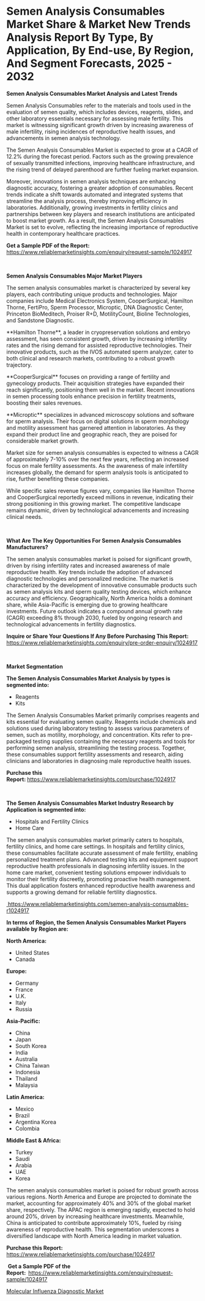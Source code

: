 <p><h1>Semen Analysis Consumables Market Share & Market New Trends Analysis Report By Type, By Application, By End-use, By Region, And Segment Forecasts, 2025 - 2032</h1></p><p><strong>Semen Analysis Consumables Market Analysis and Latest Trends</strong></p>
<p><p>Semen Analysis Consumables refer to the materials and tools used in the evaluation of semen quality, which includes devices, reagents, slides, and other laboratory essentials necessary for assessing male fertility. This market is witnessing significant growth driven by increasing awareness of male infertility, rising incidences of reproductive health issues, and advancements in semen analysis technology. </p><p>The Semen Analysis Consumables Market is expected to grow at a CAGR of 12.2% during the forecast period. Factors such as the growing prevalence of sexually transmitted infections, improving healthcare infrastructure, and the rising trend of delayed parenthood are further fueling market expansion. </p><p>Moreover, innovations in semen analysis techniques are enhancing diagnostic accuracy, fostering a greater adoption of consumables. Recent trends indicate a shift towards automated and integrated systems that streamline the analysis process, thereby improving efficiency in laboratories. Additionally, growing investments in fertility clinics and partnerships between key players and research institutions are anticipated to boost market growth. As a result, the Semen Analysis Consumables Market is set to evolve, reflecting the increasing importance of reproductive health in contemporary healthcare practices.</p></p>
<p><strong>Get a Sample PDF of the Report:&nbsp;</strong> <a href="https://www.reliablemarketinsights.com/enquiry/request-sample/1024917?utm_campaign=3221&utm_medium=2&utm_source=Github&utm_content=ia&utm_term=08032025&utm_id=semen-analysis-consumables">https://www.reliablemarketinsights.com/enquiry/request-sample/1024917</a></p>
<p>&nbsp;</p>
<p><strong>Semen Analysis Consumables Major Market Players</strong></p>
<p><p>The semen analysis consumables market is characterized by several key players, each contributing unique products and technologies. Major companies include Medical Electronics System, CooperSurgical, Hamilton Thorne, FertiPro, Sperm Processor, Microptic, DNA Diagnostic Center, Princeton BioMeditech, Proiser R+D, MotilityCount, Bioline Technologies, and Sandstone Diagnostic.</p><p>**Hamilton Thorne**, a leader in cryopreservation solutions and embryo assessment, has seen consistent growth, driven by increasing infertility rates and the rising demand for assisted reproductive technologies. Their innovative products, such as the IVOS automated sperm analyzer, cater to both clinical and research markets, contributing to a robust growth trajectory.</p><p>**CooperSurgical** focuses on providing a range of fertility and gynecology products. Their acquisition strategies have expanded their reach significantly, positioning them well in the market. Recent innovations in semen processing tools enhance precision in fertility treatments, boosting their sales revenues.</p><p>**Microptic** specializes in advanced microscopy solutions and software for sperm analysis. Their focus on digital solutions in sperm morphology and motility assessment has garnered attention in laboratories. As they expand their product line and geographic reach, they are poised for considerable market growth.</p><p>Market size for semen analysis consumables is expected to witness a CAGR of approximately 7-10% over the next few years, reflecting an increased focus on male fertility assessments. As the awareness of male infertility increases globally, the demand for sperm analysis tools is anticipated to rise, further benefiting these companies.</p><p>While specific sales revenue figures vary, companies like Hamilton Thorne and CooperSurgical reportedly exceed millions in revenue, indicating their strong positioning in this growing market. The competitive landscape remains dynamic, driven by technological advancements and increasing clinical needs.</p></p>
<p>&nbsp;</p>
<p><strong>What Are The Key Opportunities For Semen Analysis Consumables Manufacturers?</strong></p>
<p><p>The semen analysis consumables market is poised for significant growth, driven by rising infertility rates and increased awareness of male reproductive health. Key trends include the adoption of advanced diagnostic technologies and personalized medicine. The market is characterized by the development of innovative consumable products such as semen analysis kits and sperm quality testing devices, which enhance accuracy and efficiency. Geographically, North America holds a dominant share, while Asia-Pacific is emerging due to growing healthcare investments. Future outlook indicates a compound annual growth rate (CAGR) exceeding 8% through 2030, fueled by ongoing research and technological advancements in fertility diagnostics.</p></p>
<p><strong>Inquire or Share Your Questions If Any Before Purchasing This Report:</strong> <a href="https://www.reliablemarketinsights.com/enquiry/pre-order-enquiry/1024917?utm_campaign=3221&utm_medium=2&utm_source=Github&utm_content=ia&utm_term=08032025&utm_id=semen-analysis-consumables">https://www.reliablemarketinsights.com/enquiry/pre-order-enquiry/1024917</a></p>
<p>&nbsp;</p>
<p><strong>Market Segmentation</strong></p>
<p><strong>The Semen Analysis Consumables Market Analysis by types is segmented into:</strong></p>
<p><ul><li>Reagents</li><li>Kits</li></ul></p>
<p><p>The Semen Analysis Consumables Market primarily comprises reagents and kits essential for evaluating semen quality. Reagents include chemicals and solutions used during laboratory testing to assess various parameters of semen, such as motility, morphology, and concentration. Kits refer to pre-packaged testing supplies containing the necessary reagents and tools for performing semen analysis, streamlining the testing process. Together, these consumables support fertility assessments and research, aiding clinicians and laboratories in diagnosing male reproductive health issues.</p></p>
<p><strong>Purchase this Report:&nbsp;</strong><a href="https://www.reliablemarketinsights.com/purchase/1024917?utm_campaign=3221&utm_medium=2&utm_source=Github&utm_content=ia&utm_term=08032025&utm_id=semen-analysis-consumables">https://www.reliablemarketinsights.com/purchase/1024917</a></p>
<p>&nbsp;</p>
<p><strong>The Semen Analysis Consumables Market Industry Research by Application is segmented into:</strong></p>
<p><ul><li>Hospitals and Fertility Clinics</li><li>Home Care</li></ul></p>
<p><p>The semen analysis consumables market primarily caters to hospitals, fertility clinics, and home care settings. In hospitals and fertility clinics, these consumables facilitate accurate assessment of male fertility, enabling personalized treatment plans. Advanced testing kits and equipment support reproductive health professionals in diagnosing infertility issues. In the home care market, convenient testing solutions empower individuals to monitor their fertility discreetly, promoting proactive health management. This dual application fosters enhanced reproductive health awareness and supports a growing demand for reliable fertility diagnostics.</p></p>
<p><a href="https://www.reliablemarketinsights.com/semen-analysis-consumables-r1024917?utm_campaign=3221&utm_medium=2&utm_source=Github&utm_content=ia&utm_term=08032025&utm_id=semen-analysis-consumables">&nbsp;https://www.reliablemarketinsights.com/semen-analysis-consumables-r1024917</a></p>
<p><strong>In terms of Region, the Semen Analysis Consumables Market Players available by Region are:</strong></p>
<p>
    <p> <strong> North America: </strong>
        <ul>
            <li>United States</li>
            <li>Canada</li>
        </ul>
        </p> 
    <p> <strong> Europe: </strong>
        <ul>
            <li>Germany</li>
            <li>France</li>
            <li>U.K.</li>
            <li>Italy</li>
            <li>Russia</li>
        </ul>
        </p> 
    <p> <strong> Asia-Pacific: </strong>
        <ul>
            <li>China</li>
            <li>Japan</li>
            <li>South Korea</li>
            <li>India</li>
            <li>Australia</li>
            <li>China Taiwan</li>
            <li>Indonesia</li>
            <li>Thailand</li>
            <li>Malaysia</li>
        </ul>
        </p> 
    <p> <strong> Latin America: </strong>
        <ul>
            <li>Mexico</li>
            <li>Brazil</li>
            <li>Argentina Korea</li>
            <li>Colombia</li>
        </ul>
        </p> 
    <p> <strong> Middle East & Africa: </strong>
        <ul>
            <li>Turkey</li>
            <li>Saudi</li>
            <li>Arabia</li>
            <li>UAE</li>
            <li>Korea</li>
        </ul>
    </p>
    </p>
<p><p>The semen analysis consumables market is poised for robust growth across various regions. North America and Europe are projected to dominate the market, accounting for approximately 40% and 30% of the global market share, respectively. The APAC region is emerging rapidly, expected to hold around 20%, driven by increasing healthcare investments. Meanwhile, China is anticipated to contribute approximately 10%, fueled by rising awareness of reproductive health. This segmentation underscores a diversified landscape with North America leading in market valuation.</p></p>
<p><strong>Purchase this Report: </strong><a href="https://www.reliablemarketinsights.com/purchase/1024917?utm_campaign=3221&utm_medium=2&utm_source=Github&utm_content=ia&utm_term=08032025&utm_id=semen-analysis-consumables">https://www.reliablemarketinsights.com/purchase/1024917</a></p>
<p>&nbsp;<strong>Get a Sample PDF of the Report:&nbsp;&nbsp;</strong><a href="https://www.reliablemarketinsights.com/enquiry/request-sample/1024917?utm_campaign=3221&utm_medium=2&utm_source=Github&utm_content=ia&utm_term=08032025&utm_id=semen-analysis-consumables">https://www.reliablemarketinsights.com/enquiry/request-sample/1024917</a></p>
<p><strong></strong></p>
<p><p><a href="https://github.com/joshuagarcia509/Market-Research-Report-List-1/blob/main/molecular-influenza-diagnostic-market.md?utm_campaign=3221&utm_medium=2&utm_source=Github&utm_content=ia&utm_term=08032025&utm_id=semen-analysis-consumables">Molecular Influenza Diagnostic Market</a></p></p>